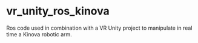 # vr_unity_ros_kinova
Ros code used in combination with a VR Unity project to manipulate in real time a Kinova robotic arm.
